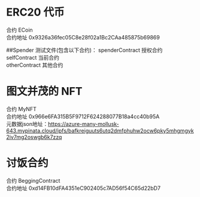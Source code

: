 #  ERC20 代币
合约 ECoin  <br/>
合约地址 0x9326a36fec05C8e28f02a1Bc2CAa485875b69869

##Spender 测试文件(包含以下合约)：
spenderContract 授权合约 <br/>
selfContract 当前合约 <br/>
otherContract 其他合约 <br/>

#  图文并茂的 NFT
合约 MyNFT  <br/>
合约地址 0x966e6FA315B5F9712F624288077B18a4cc40b95A  <br/>
元数据json地址：https://azure-many-mollusk-643.mypinata.cloud/ipfs/bafkreiguuts6utq2dmfphuhw2ocw6pky5mhgmgyk2iv7mg2oswgb6k7zzq


# 讨饭合约
合约 BeggingContract  <br/>
合约地址 0xd14FB10dFA4351eC902405c7AD56f54C65d22bD7





